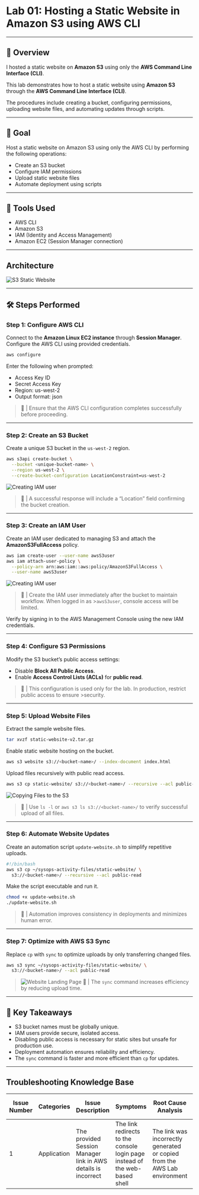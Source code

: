 # Lab 01: Hosting a Static Website in Amazon S3 using AWS CLI

---

## 📘 Overview

I hosted a static website on **Amazon S3** using only the **AWS Command Line Interface (CLI)**.

This lab demonstrates how to host a static website using **Amazon S3** through the **AWS Command Line Interface (CLI)**.

The procedures include creating a bucket, configuring permissions, uploading website files, and automating updates through scripts.

---

## 🎯 Goal

Host a static website on Amazon S3 using only the AWS CLI by performing the following operations:

- Create an S3 bucket  
- Configure IAM permissions  
- Upload static website files  
- Automate deployment using scripts

---

## 🧰 Tools Used

- AWS CLI  
- Amazon S3  
- IAM (Identity and Access Management)  
- Amazon EC2 (Session Manager connection)

---

## Architecture

![S3 Static Website](screenshots/Architecture.png)

---

## 🛠️ Steps Performed

### Step 1: Configure AWS CLI

Connect to the **Amazon Linux EC2 instance** through **Session Manager**. Configure the AWS CLI using provided credentials.

```bash
aws configure
```

Enter the following when prompted:

- Access Key ID  
- Secret Access Key  
- Region: us-west-2  
- Output format: json  

>📌 | Ensure that the AWS CLI configuration completes successfully before proceeding.

---

### Step 2: Create an S3 Bucket

Create a unique S3 bucket in the `us-west-2` region.

```bash
aws s3api create-bucket \
  --bucket <unique-bucket-name> \
  --region us-west-2 \
  --create-bucket-configuration LocationConstraint=us-west-2
```
![Creating IAM user](screenshots/create-s3.png)
>📌 | A successful response will include a “Location” field confirming the bucket creation.

---

### Step 3: Create an IAM User

Create an IAM user dedicated to managing S3 and attach the **AmazonS3FullAccess** policy.

```bash
aws iam create-user --user-name awsS3user
aws iam attach-user-policy \
  --policy-arn arn:aws:iam::aws:policy/AmazonS3FullAccess \
  --user-name awsS3user
```
![Creating IAM user](screenshots/create-iam.png)
>📌 | Create the IAM user immediately after the bucket to maintain workflow. When logged in as >`awsS3user`, console access will be limited.

Verify by signing in to the AWS Management Console using the new IAM credentials.

---

### Step 4: Configure S3 Permissions

Modify the S3 bucket’s public access settings:

- Disable **Block All Public Access**.  
- Enable **Access Control Lists (ACLs)** for **public read**.

>📌 | This configuration is used only for the lab. In production, restrict public access to ensure >security.

---

### Step 5: Upload Website Files

Extract the sample website files.

```bash
tar xvzf static-website-v2.tar.gz
```

Enable static website hosting on the bucket.

```bash
aws s3 website s3://<bucket-name>/ --index-document index.html
```

Upload files recursively with public read access.

```bash
aws s3 cp static-website/ s3://<bucket-name>/ --recursive --acl public-read
```
![Copying Files to the S3](screenshots/website.png)
>📌 | Use `ls -l` or `aws s3 ls s3://<bucket-name>/` to verify successful upload of all files.

---

### Step 6: Automate Website Updates

Create an automation script `update-website.sh` to simplify repetitive uploads.

```bash
#!/bin/bash
aws s3 cp ~/sysops-activity-files/static-website/ \
  s3://<bucket-name>/ --recursive --acl public-read
```

Make the script executable and run it.

```bash
chmod +x update-website.sh
./update-website.sh
```

>📌 | Automation improves consistency in deployments and minimizes human error.

---

### Step 7: Optimize with AWS S3 Sync

Replace `cp` with `sync` to optimize uploads by only transferring changed files.

```bash
aws s3 sync ~/sysops-activity-files/static-website/ \
  s3://<bucket-name>/ --acl public-read
```
>![Website Landing Page](screenshots/cafe-page.png)
>📌 | The `sync` command increases efficiency by reducing upload time.

---

## 📝 Key Takeaways

- S3 bucket names must be globally unique.  
- IAM users provide secure, isolated access.  
- Disabling public access is necessary for static sites but unsafe for production use.  
- Deployment automation ensures reliability and efficiency.  
- The `sync` command is faster and more efficient than `cp` for updates.  

---

## Troubleshooting Knowledge Base

| Issue Number | Categories   | Issue Description                            | Symptoms | Root Cause Analysis | Resolution Procedures | Helpful Tools or Resources | Comments |
|--------------|---------------|----------------------------------------------|-----------|----------------------|------------------------|-----------------------------|-----------|
| 1 | Application | The provided Session Manager link in AWS details is incorrect | The link redirects to the console login page instead of the web-based shell | The link was incorrectly generated or copied from the AWS Lab environment | Manually connect to the Session Manager via the EC2 Console | EC2 Console |  |
